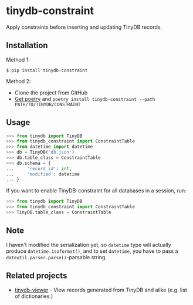 # tinydb-constraint

Apply constraints before inserting and updating TinyDB records.

## Installation

Method 1:

```commandline
$ pip install tinydb-constraint
```

Method 2:

- Clone the project from GitHub
- [Get poetry](https://github.com/sdispater/poetry) and `poetry install tinydb-constraint --path PATH/TO/TINYDB/CONSTRAINT`

## Usage

```python
>>> from tinydb import TinyDB
>>> from tinydb_constraint import ConstraintTable
>>> from datetime import datetime
>>> db = TinyDB('db.json')
>>> db.table_class = ConstraintTable
>>> db.schema = {
...     'record_id': int,
...     'modified': datetime
... }
```

If you want to enable TinyDB-constraint for all databases in a session, run:

```python
>>> from tinydb import TinyDB
>>> from tinydb_constraint import ConstraintTable
>>> TinyDB.table_class = ConstraintTable
```

## Note

I haven't modified the serialization yet, so `datetime` type will actually produce `datetime.isoformat()`, and to set `datetime`, you have to pass a `dateutil.parser.parse()`-parsable string.

## Related projects

- [tinydb-viewer](https://github.com/patarapolw/tinydb-viewer) - View records generated from TinyDB and alike (e.g. list of dictionaries.)
